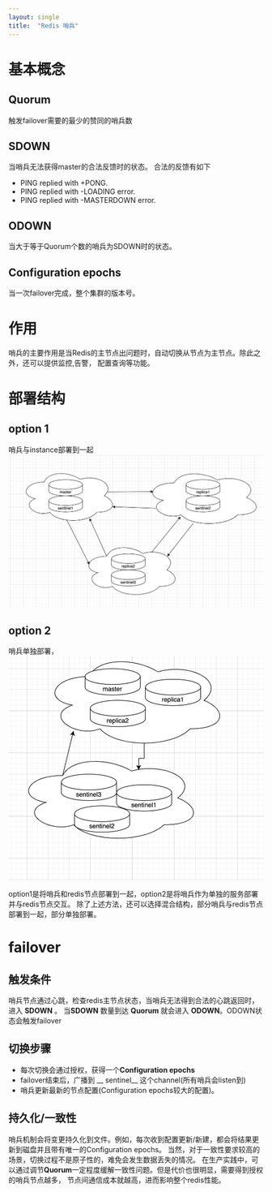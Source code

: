 ```yaml
---
layout: single
title:  "Redis 哨兵"
---
```



# 基本概念

## Quorum
触发failover需要的最少的赞同的哨兵数

## SDOWN
当哨兵无法获得master的合法反馈时的状态。
合法的反馈有如下
* PING replied with +PONG.
* PING replied with -LOADING error.
* PING replied with -MASTERDOWN error.

## ODOWN
当大于等于Quorum个数的哨兵为SDOWN时的状态。

## Configuration epochs
当一次failover完成，整个集群的版本号。

# 作用
  哨兵的主要作用是当Redis的主节点出问题时，自动切换从节点为主节点。除此之外，还可以提供监控,告警，
配置查询等功能。


# 部署结构
## option 1
哨兵与instance部署到一起
![哨兵部署01](/assets/images/sentineldeployarch01.png)

## option 2
哨兵单独部署，
![哨兵部署02](/assets/images/sentineldeployarch02.png)

option1是将哨兵和redis节点部署到一起，option2是将哨兵作为单独的服务部署并与redis节点交互。
除了上述方法，还可以选择混合结构，部分哨兵与redis节点部署到一起，部分单独部署。

# failover

## 触发条件
哨兵节点通过心跳，检查redis主节点状态，当哨兵无法得到合法的心跳返回时，进入 **SDOWN** 。
当**SDOWN** 数量到达 **Quorum** 就会进入 **ODOWN**。ODOWN状态会触发failover

## 切换步骤
* 每次切换会通过授权，获得一个**Configuration epochs** 
* failover结束后，广播到 __ sentinel__ 这个channel(所有哨兵会listen到)
* 哨兵更新最新的节点配置(Configuration epochs较大的配置)。

## 持久化/一致性
哨兵机制会将变更持久化到文件。例如，每次收到配置更新/新建，都会将结果更新到磁盘并且带有唯一的Configuration epochs。
当然，对于一致性要求较高的场景，切换过程不是原子性的，难免会发生数据丢失的情况。
在生产实践中，可以通过调节**Quorum**一定程度缓解一致性问题。但是代价也很明显，需要得到授权的哨兵节点越多，
节点间通信成本就越高，进而影响整个redis性能。




